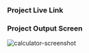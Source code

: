 ### Project Live Link
[](https://orhan-34.github.io/calculator-project-15temmuz-aihl/index.html)

### Project Output Screen
![calculator-screenshot](https://github.com/Orhan-34/calculator-project-15temmuz-aihl/assets/74640101/5077b32f-111d-4498-b665-6aa388506b30)

